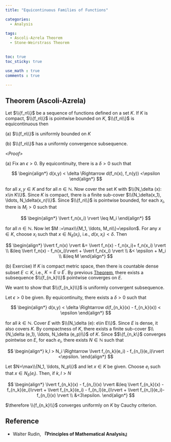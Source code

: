 ```yaml
---
title: "Equicontinuous Families of Functions"

categories:
  - Analysis

tags:
  - Ascoli-Azrela Theorem
  - Stone-Weirstrass Theorem

 
toc: true
toc_sticky: true

use_math : true
comments : true

---
```


## Theorem (Ascoli-Azrela)
Let $\\{f_n\\}$ be a sequence of functions defined on a set $K$. If $K$ is compact, $\\{f_n\\}$ is pointwise bounded on $K$, $\\{f_n\\}$ is equicontinuous then

(a) $\\{f_n\\}$ is uniformly bounded on $K$

(b) $\\{f_n\\}$ has a uniformly convergence subsequence.


<*Proof*>

(a) Fix an $\epsilon>0$. By equicontinuity, there is a $\delta>0$ such that

$$
\begin{align*}
d(x,y) < \delta \Rightarrow d(f_n(x), f_n(y)) <\epsilon
\end{align*}
$$

for all $x,y \in K$ and for all $n\in\mathbb{N}$. Now cover the set $K$ with $\\{N_\delta (x): x\in K\\}$. Since $K$ is compact, there is a finite sub-cover $\\{N_\delta(x_1), \ldots, N_\delta(x_n)\\}$. Since $\\{f_n\\}$ is pointwise bounded, for each $x_i$, there is $M_i>0$ such that 

$$
\begin{align*}
\lvert f_n(x_i) \rvert \leq M_i
\end{align*}
$$

for all $n\in\mathbb{N}$. Now let $M :=\max\\{M_1, \ldots, M_n\\}+\epsilon$. For any $x\in K$, choose $x_i$ such that $x\in N_\delta(x_i)$, i.e., $d(x, x_i) <\delta$. Then

$$
\begin{align*}
\lvert f_n(x) \rvert &= \lvert f_n(x) - f_n(x_i)+  f_n(x_i) \rvert \\
&\leq \lvert f_n(x) - f_n(x_i)\rvert + \lvert f_n(x_i) \rvert \\
&< \epsilon + M_i \\
&\leq M
\end{align*}
$$


(b) Exercise) If $K$ is compact metric space, then there is countable dense subset $E \subset K$, i.e., $K=E\cup E^\prime$. By previous [Theorem](https://seanie12.github.io/blog/analysis/equicontinuity/#theorem-723), there exists a subsequence $\\{f_{n_k}\\}$ pointwise converges on $E$.

We want to show that $\\{f_{n_k}\\}$ is uniformly convergent subsequence. 

Let $\epsilon >0$ be given.  By equicontinuity, there exists a $\delta>0$ such that 


$$
\begin{align*}
d(x,y) < \delta \Rightarrow d(f_{n_k}(x) - f_{n_k}(x)) < \epsilon
\end{align*}
$$

for all $k\in\mathbb{N}$. Cover $E$ with $\\{N_\delta (e): e\in E\\}$. Since $E$ is dense, it also covers $K$. By compactness of $K$, there exists a finite sub-cover $\\{N_\delta (e_1), \ldots, N_\delta (e_p)\\}$ of $K$. Since $$\\{f_{n_k\\}$ converges pointwise on $E$, for each $e_i$, there exists $N\in\mathbb{N}$ such that 

$$
\begin{align*}
k,l > N_i \Rightarrow \lvert f_{n_k}(e_i) - f_{n_l}(e_i)\rvert <\epsilon.
\end{align*}
$$

Let $N=\max\\{N_1, \ldots, N_p\\}$ and let  $x\in K$ be given. Choose $e_i$ such that $x\in N_\delta(e_i)$. Then, if $k,l >N$

$$
\begin{align*}
\lvert f_{n_k}(x) - f_{n_l}(x) \rvert &\leq \lvert f_{n_k}(x) - f_{n_k}(e_i)\rvert + \lvert f_{n_k}(e_i) - f_{n_l}(e_i)\rvert + \lvert f_{n_l}(e_i)-f_{n_l}(x) \rvert \\
&<3\epsilon.
\end{align*}
$$

$\therefore \\{f_{n_k}\\}$ converges uniformly on $K$ by Cauchy criterion.

$$\tag*{$\square$}$$




## Reference
- Walter Rudin, **『**Principles of Mathematical Analysis**』**
